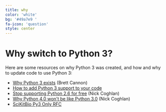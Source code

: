 ```yaml
---
title: why
color: 'white'
bg: '#49a7e9 '
fa-icon: 'question'
style: center
---
```


# Why switch to Python 3?

Here are some resources on why Python 3 was created, and how and why to update
code to use Python 3:

- [Why Python 3 exists](https://www.snarky.ca/why-python-3-exists) (Brett Cannon)
- [How to add Python 3 support to your code](https://docs.python.org/3/howto/pyporting.html)
- [Stop supporting Python 2.6 for free](http://www.curiousefficiency.org/posts/2015/04/stop-supporting-python26.html) (Nick Coghlan)
- [Why Python 4.0 won't be like Python 3.0](http://www.curiousefficiency.org/posts/2014/08/python-4000.html) (Nick Coghlan)
- [SciKitBio Py3 Only RFC](https://github.com/biocore/scikit-bio-rfcs/blob/master/active/002-py3-only.md)
